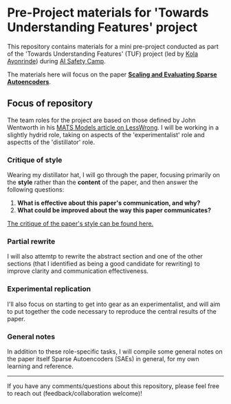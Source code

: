 # Pre-Project materials for 'Towards Understanding Features' project

This repository contains materials for a mini pre-project conducted as part of the 'Towards Understanding Features' (TUF) project (led by [Kola Ayonrinde](https://www.kolaayonrinde.com/)) during [AI Safety Camp](https://www.aisafety.camp/).

The materials here will focus on the paper [**Scaling and Evaluating Sparse Autoencoders**](https://arxiv.org/abs/2406.04093).

## Focus of repository
The team roles for the project are based on those defined by John Wentworth in his [MATS Models article on LessWrong](https://www.lesswrong.com/posts/nvP28s5oydv8RjF9E/mats-models). I will be working in a slightly hydrid role, taking on aspects of the 'experimentalist' role and aspectts of the 'distillator' role.  

### Critique of style
Wearing my distillator hat, I will go through the paper, focusing primarily on the **style** rather than the **content** of the paper, and then answer the following questions:
  1. **What is effective about this paper's communication, and why?**
  2. **What could be improved about the way this paper communicates?**

[The critique of the paper's style can be found here.](docs/style_critique.md)

### Partial rewrite
I will also attemtp to rewrite the abstract section and one of the other sections (that I identified as being a good candidate for rewriting) to improve clarity and communication effectiveness.

### Experimental replication
I'll also focus on starting to get into gear as an experimentalist, and will aim to put together the code necessary to reproduce the central results of the paper.

### General notes
In addition to these role-specific tasks, I will compile some general notes on the paper itself Sparse Autoencoders (SAEs) in general, for my own learning and reference.

---

If you have any comments/questions about this repository, please feel free to reach out (feedback/collaboration welcome)!
